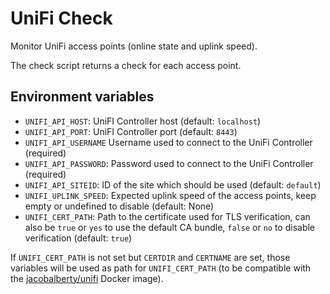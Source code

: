 # UniFi Check

Monitor UniFi access points (online state and uplink speed).

The check script returns a check for each access point.

## Environment variables

* `UNIFI_API_HOST`: UniFI Controller host (default: `localhost`)
* `UNIFI_API_PORT`: UniFI Controller port (default: `8443`)
* `UNIFI_API_USERNAME` Username used to connect to the UniFi Controller (required)
* `UNIFI_API_PASSWORD`: Password used to connect to the UniFi Controller (required)
* `UNIFI_API_SITEID`: ID of the site which should be used (default: `default`)
* `UNIFI_UPLINK_SPEED`: Expected uplink speed of the access points, keep empty or undefined to disable (default: None)
* `UNIFI_CERT_PATH`: Path to the certificate used for TLS verification, can also be `true` or `yes` to use the default CA bundle, `false` or `no` to disable verification (default: `true`)

If `UNIFI_CERT_PATH` is not set but `CERTDIR` and `CERTNAME` are set, those variables will be used as path for `UNIFI_CERT_PATH` (to be compatible with the [jacobalberty/unifi](https://hub.docker.com/r/jacobalberty/unifi) Docker image).